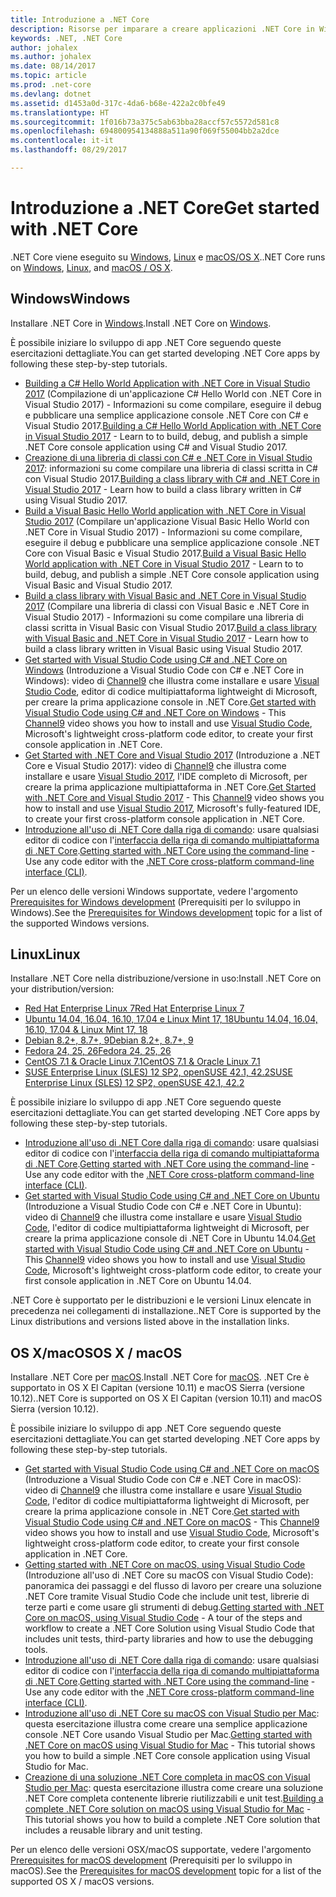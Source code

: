```yaml
---
title: Introduzione a .NET Core
description: Risorse per imparare a creare applicazioni .NET Core in Windows, Linux e macOS.
keywords: .NET, .NET Core
author: johalex
ms.author: johalex
ms.date: 08/14/2017
ms.topic: article
ms.prod: .net-core
ms.devlang: dotnet
ms.assetid: d1453a0d-317c-4da6-b68e-422a2c0bfe49
ms.translationtype: HT
ms.sourcegitcommit: 1f016b73a375c5ab63bba28accf57c5572d581c8
ms.openlocfilehash: 694800954134888a511a90f069f55004bb2a2dce
ms.contentlocale: it-it
ms.lasthandoff: 08/29/2017

---
```

# <a name="get-started-with-net-core"></a><span data-ttu-id="1e645-104">Introduzione a .NET Core</span><span class="sxs-lookup"><span data-stu-id="1e645-104">Get started with .NET Core</span></span>

<span data-ttu-id="1e645-105">.NET Core viene eseguito su [Windows](#windows), [Linux](#linux) e [macOS/OS X](#os-x--macos).</span><span class="sxs-lookup"><span data-stu-id="1e645-105">.NET Core runs on [Windows](#windows), [Linux](#linux), and [macOS / OS X](#os-x--macos).</span></span>

## <a name="windows"></a><span data-ttu-id="1e645-106">Windows</span><span class="sxs-lookup"><span data-stu-id="1e645-106">Windows</span></span>

<span data-ttu-id="1e645-107">Installare .NET Core in [Windows](https://www.microsoft.com/net/core#windows).</span><span class="sxs-lookup"><span data-stu-id="1e645-107">Install .NET Core on [Windows](https://www.microsoft.com/net/core#windows).</span></span> 

<span data-ttu-id="1e645-108">È possibile iniziare lo sviluppo di app .NET Core seguendo queste esercitazioni dettagliate.</span><span class="sxs-lookup"><span data-stu-id="1e645-108">You can get started developing .NET Core apps by following these step-by-step tutorials.</span></span>

* <span data-ttu-id="1e645-109">[Building a C# Hello World Application with .NET Core in Visual Studio 2017](./tutorials/with-visual-studio.md) (Compilazione di un'applicazione C# Hello World con .NET Core in Visual Studio 2017) - Informazioni su come compilare, eseguire il debug e pubblicare una semplice applicazione console .NET Core con C# e Visual Studio 2017.</span><span class="sxs-lookup"><span data-stu-id="1e645-109">[Building a C# Hello World Application with .NET Core in Visual Studio 2017](./tutorials/with-visual-studio.md) - Learn to to build, debug, and publish a simple .NET Core console application using C# and Visual Studio 2017.</span></span>
* <span data-ttu-id="1e645-110">[Creazione di una libreria di classi con C# e .NET Core in Visual Studio 2017](./tutorials/library-with-visual-studio.md): informazioni su come compilare una libreria di classi scritta in C# con Visual Studio 2017.</span><span class="sxs-lookup"><span data-stu-id="1e645-110">[Building a class library with C# and .NET Core in Visual Studio 2017](./tutorials/library-with-visual-studio.md) - Learn how to build a class library written in C# using Visual Studio 2017.</span></span>
* <span data-ttu-id="1e645-111">[Build a Visual Basic Hello World application with .NET Core in Visual Studio 2017](./tutorials/vb-with-visual-studio.md) (Compilare un'applicazione Visual Basic Hello World con .NET Core in Visual Studio 2017) - Informazioni su come compilare, eseguire il debug e pubblicare una semplice applicazione console .NET Core con Visual Basic e Visual Studio 2017.</span><span class="sxs-lookup"><span data-stu-id="1e645-111">[Build a Visual Basic Hello World application with .NET Core in Visual Studio 2017](./tutorials/vb-with-visual-studio.md) - Learn to to build, debug, and publish a simple .NET Core console application using Visual Basic and Visual Studio 2017.</span></span> 
* <span data-ttu-id="1e645-112">[Build a class library with Visual Basic and .NET Core in Visual Studio 2017](./tutorials/vb-library-with-visual-studio.md) (Compilare una libreria di classi con Visual Basic e .NET Core in Visual Studio 2017) - Informazioni su come compilare una libreria di classi scritta in Visual Basic con Visual Studio 2017.</span><span class="sxs-lookup"><span data-stu-id="1e645-112">[Build a class library with Visual Basic and .NET Core in Visual Studio 2017](./tutorials/vb-library-with-visual-studio.md) - Learn how to build a class library written in Visual Basic using Visual Studio 2017.</span></span>
* <span data-ttu-id="1e645-113">[Get started with Visual Studio Code using C# and .NET Core on Windows](https://channel9.msdn.com/Blogs/dotnet/Get-started-with-VS-Code-using-CSharp-and-NET-Core) (Introduzione a Visual Studio Code con C# e .NET Core in Windows): video di [Channel9](https://channel9.msdn.com) che illustra come installare e usare [Visual Studio Code](https://www.visualstudio.com/products/code-vs), editor di codice multipiattaforma lightweight di Microsoft, per creare la prima applicazione console in .NET Core.</span><span class="sxs-lookup"><span data-stu-id="1e645-113">[Get started with Visual Studio Code using C# and .NET Core on Windows](https://channel9.msdn.com/Blogs/dotnet/Get-started-with-VS-Code-using-CSharp-and-NET-Core) - This [Channel9](https://channel9.msdn.com) video shows you how to install and use [Visual Studio Code](https://www.visualstudio.com/products/code-vs), Microsoft's lightweight cross-platform code editor, to create your first console application in .NET Core.</span></span>
* <span data-ttu-id="1e645-114">[Get Started with .NET Core and Visual Studio 2017](https://channel9.msdn.com/Blogs/dotnet/Get-Started-NET-Core-Visual-Studio-2017) (Introduzione a .NET Core e Visual Studio 2017): video di [Channel9](https://channel9.msdn.com) che illustra come installare e usare [Visual Studio 2017](https://www.visualstudio.com/), l'IDE completo di Microsoft, per creare la prima applicazione multipiattaforma in .NET Core.</span><span class="sxs-lookup"><span data-stu-id="1e645-114">[Get Started with .NET Core and Visual Studio 2017](https://channel9.msdn.com/Blogs/dotnet/Get-Started-NET-Core-Visual-Studio-2017) - This [Channel9](https://channel9.msdn.com) video shows you how to install and use [Visual Studio 2017](https://www.visualstudio.com/), Microsoft's fully-featured IDE, to create your first cross-platform console application in .NET Core.</span></span>
* <span data-ttu-id="1e645-115">[Introduzione all'uso di .NET Core dalla riga di comando](tutorials/using-with-xplat-cli.md): usare qualsiasi editor di codice con l'[interfaccia della riga di comando multipiattaforma di .NET Core](tools/index.md).</span><span class="sxs-lookup"><span data-stu-id="1e645-115">[Getting started with .NET Core using the command-line](tutorials/using-with-xplat-cli.md) - Use any code editor with the [.NET Core cross-platform command-line interface (CLI)](tools/index.md).</span></span>

<span data-ttu-id="1e645-116">Per un elenco delle versioni Windows supportate, vedere l'argomento [Prerequisites for Windows development](windows-prerequisites.md) (Prerequisiti per lo sviluppo in Windows).</span><span class="sxs-lookup"><span data-stu-id="1e645-116">See the [Prerequisites for Windows development](windows-prerequisites.md) topic for a list of the supported Windows versions.</span></span>

## <a name="linux"></a><span data-ttu-id="1e645-117">Linux</span><span class="sxs-lookup"><span data-stu-id="1e645-117">Linux</span></span>

<span data-ttu-id="1e645-118">Installare .NET Core nella distribuzione/versione in uso:</span><span class="sxs-lookup"><span data-stu-id="1e645-118">Install .NET Core on your distribution/version:</span></span>

* [<span data-ttu-id="1e645-119">Red Hat Enterprise Linux 7</span><span class="sxs-lookup"><span data-stu-id="1e645-119">Red Hat Enterprise Linux 7</span></span>](https://www.microsoft.com/net/core#linuxredhat)
* [<span data-ttu-id="1e645-120">Ubuntu 14.04, 16.04, 16.10, 17.04 e Linux Mint 17, 18</span><span class="sxs-lookup"><span data-stu-id="1e645-120">Ubuntu 14.04, 16.04, 16.10, 17.04 & Linux Mint 17, 18</span></span>](https://www.microsoft.com/net/core#linuxubuntu)
* [<span data-ttu-id="1e645-121">Debian 8.2+, 8.7+, 9</span><span class="sxs-lookup"><span data-stu-id="1e645-121">Debian 8.2+, 8.7+, 9</span></span>](https://www.microsoft.com/net/core#linuxdebian)
* [<span data-ttu-id="1e645-122">Fedora 24, 25, 26</span><span class="sxs-lookup"><span data-stu-id="1e645-122">Fedora 24, 25, 26</span></span>](https://www.microsoft.com/net/core#linuxfedora)
* [<span data-ttu-id="1e645-123">CentOS 7.1 & Oracle Linux 7.1</span><span class="sxs-lookup"><span data-stu-id="1e645-123">CentOS 7.1 & Oracle Linux 7.1</span></span>](https://www.microsoft.com/net/core#linuxcentos)
* [<span data-ttu-id="1e645-124">SUSE Enterprise Linux (SLES) 12 SP2, openSUSE 42.1, 42.2</span><span class="sxs-lookup"><span data-stu-id="1e645-124">SUSE Enterprise Linux (SLES) 12 SP2, openSUSE 42.1, 42.2</span></span>](https://www.microsoft.com/net/core#linuxopensuse)

<span data-ttu-id="1e645-125">È possibile iniziare lo sviluppo di app .NET Core seguendo queste esercitazioni dettagliate.</span><span class="sxs-lookup"><span data-stu-id="1e645-125">You can get started developing .NET Core apps by following these step-by-step tutorials.</span></span>

* <span data-ttu-id="1e645-126">[Introduzione all'uso di .NET Core dalla riga di comando](tutorials/using-with-xplat-cli.md): usare qualsiasi editor di codice con l'[interfaccia della riga di comando multipiattaforma di .NET Core](tools/index.md).</span><span class="sxs-lookup"><span data-stu-id="1e645-126">[Getting started with .NET Core using the command-line](tutorials/using-with-xplat-cli.md) - Use any code editor with the [.NET Core cross-platform command-line interface (CLI)](tools/index.md).</span></span>
* <span data-ttu-id="1e645-127">[Get started with Visual Studio Code using C# and .NET Core on Ubuntu](https://channel9.msdn.com/Blogs/dotnet/Get-started-with-VS-Code-Csharp-dotnet-Core-Ubuntu) (Introduzione a Visual Studio Code con C# e .NET Core in Ubuntu): video di [Channel9](https://channel9.msdn.com) che illustra come installare e usare [Visual Studio Code](https://code.visualstudio.com/), l'editor di codice multipiattaforma lightweight di Microsoft, per creare la prima applicazione console di .NET Core in Ubuntu 14.04.</span><span class="sxs-lookup"><span data-stu-id="1e645-127">[Get started with Visual Studio Code using C# and .NET Core on Ubuntu](https://channel9.msdn.com/Blogs/dotnet/Get-started-with-VS-Code-Csharp-dotnet-Core-Ubuntu) - This [Channel9](https://channel9.msdn.com) video shows you how to install and use [Visual Studio Code](https://code.visualstudio.com/), Microsoft's lightweight cross-platform code editor, to create your first console application in .NET Core on Ubuntu 14.04.</span></span>

<span data-ttu-id="1e645-128">.NET Core è supportato per le distribuzioni e le versioni Linux elencate in precedenza nei collegamenti di installazione.</span><span class="sxs-lookup"><span data-stu-id="1e645-128">.NET Core is supported by the Linux distributions and versions listed above in the installation links.</span></span>

## <a name="os-x--macos"></a><span data-ttu-id="1e645-129">OS X/macOS</span><span class="sxs-lookup"><span data-stu-id="1e645-129">OS X / macOS</span></span>

<span data-ttu-id="1e645-130">Installare .NET Core per [macOS](https://www.microsoft.com/net/core#macos).</span><span class="sxs-lookup"><span data-stu-id="1e645-130">Install .NET Core for [macOS](https://www.microsoft.com/net/core#macos).</span></span> <span data-ttu-id="1e645-131">.NET Cre è supportato in OS X El Capitan (versione 10.11) e macOS Sierra (versione 10.12).</span><span class="sxs-lookup"><span data-stu-id="1e645-131">.NET Core is supported on OS X El Capitan (version 10.11) and macOS Sierra (version 10.12).</span></span>

<span data-ttu-id="1e645-132">È possibile iniziare lo sviluppo di app .NET Core seguendo queste esercitazioni dettagliate.</span><span class="sxs-lookup"><span data-stu-id="1e645-132">You can get started developing .NET Core apps by following these step-by-step tutorials.</span></span>

* <span data-ttu-id="1e645-133">[Get started with Visual Studio Code using C# and .NET Core on macOS](https://channel9.msdn.com/Blogs/dotnet/Get-started-VSCode-NET-Core-Mac) (Introduzione a Visual Studio Code con C# e .NET Core in macOS): video di [Channel9](https://channel9.msdn.com) che illustra come installare e usare [Visual Studio Code](https://code.visualstudio.com/), l'editor di codice multipiattaforma lightweight di Microsoft, per creare la prima applicazione console in .NET Core.</span><span class="sxs-lookup"><span data-stu-id="1e645-133">[Get started with Visual Studio Code using C# and .NET Core on macOS](https://channel9.msdn.com/Blogs/dotnet/Get-started-VSCode-NET-Core-Mac) - This [Channel9](https://channel9.msdn.com) video shows you how to install and use [Visual Studio Code](https://code.visualstudio.com/), Microsoft's lightweight cross-platform code editor, to create your first console application in .NET Core.</span></span> 
* <span data-ttu-id="1e645-134">[Getting started with .NET Core on macOS, using Visual Studio Code](tutorials/using-on-macos.md) (Introduzione all'uso di .NET Core su macOS con Visual Studio Code): panoramica dei passaggi e del flusso di lavoro per creare una soluzione .NET Core tramite Visual Studio Code che include unit test, librerie di terze parti e come usare gli strumenti di debug.</span><span class="sxs-lookup"><span data-stu-id="1e645-134">[Getting started with .NET Core on macOS, using Visual Studio Code](tutorials/using-on-macos.md) - A tour of the steps and workflow to create a .NET Core Solution using Visual Studio Code that includes unit tests, third-party libraries and how to use the debugging tools.</span></span>
* <span data-ttu-id="1e645-135">[Introduzione all'uso di .NET Core dalla riga di comando](tutorials/using-with-xplat-cli.md): usare qualsiasi editor di codice con l'[interfaccia della riga di comando multipiattaforma di .NET Core](tools/index.md).</span><span class="sxs-lookup"><span data-stu-id="1e645-135">[Getting started with .NET Core using the command-line](tutorials/using-with-xplat-cli.md) - Use any code editor with the [.NET Core cross-platform command-line interface (CLI)](tools/index.md).</span></span>
* <span data-ttu-id="1e645-136">[Introduzione all'uso di .NET Core su macOS con Visual Studio per Mac](tutorials/using-on-mac-vs.md): questa esercitazione illustra come creare una semplice applicazione console .NET Core usando Visual Studio per Mac.</span><span class="sxs-lookup"><span data-stu-id="1e645-136">[Getting started with .NET Core on macOS using Visual Studio for Mac](tutorials/using-on-mac-vs.md) - This tutorial shows you how to build a simple .NET Core console application using Visual Studio for Mac.</span></span>
* <span data-ttu-id="1e645-137">[Creazione di una soluzione .NET Core completa in macOS con Visual Studio per Mac](tutorials/using-on-mac-vs-full-solution.md): questa esercitazione illustra come creare una soluzione .NET Core completa contenente librerie riutilizzabili e unit test.</span><span class="sxs-lookup"><span data-stu-id="1e645-137">[Building a complete .NET Core solution on macOS using Visual Studio for Mac](tutorials/using-on-mac-vs-full-solution.md) - This tutorial shows you how to build a complete .NET Core solution that includes a reusable library and unit testing.</span></span>

<span data-ttu-id="1e645-138">Per un elenco delle versioni OSX/macOS supportate, vedere l'argomento [Prerequisites for macOS development](macos-prerequisites.md) (Prerequisiti per lo sviluppo in macOS).</span><span class="sxs-lookup"><span data-stu-id="1e645-138">See the [Prerequisites for macOS development](macos-prerequisites.md) topic for a list of the supported OS X / macOS versions.</span></span>

